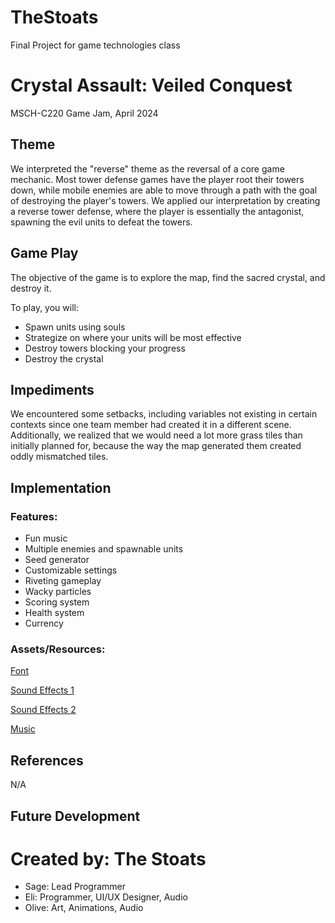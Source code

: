 # TheStoats
 Final Project for game technologies class

# Crystal Assault: Veiled Conquest
MSCH-C220 Game Jam, April 2024

## Theme
We interpreted the "reverse" theme as the reversal of a core game mechanic. Most tower defense games have the player root their towers down, while mobile enemies are able to move through a path with the goal of destroying the player's towers. We applied our interpretation by creating a reverse tower defense, where the player is essentially the antagonist, spawning the evil units to defeat the towers.

## Game Play
The objective of the game is to explore the map, find the sacred crystal, and destroy it.

To play, you will:
- Spawn units using souls
- Strategize on where your units will be most effective
- Destroy towers blocking your progress
- Destroy the crystal

## Impediments
We encountered some setbacks, including variables not existing in certain contexts since one team member had created it in a different scene. Additionally, we realized that we would need a lot more grass tiles than initially planned for, because the way the map generated them created oddly mismatched tiles.

## Implementation
### Features:
- Fun music
- Multiple enemies and spawnable units
- Seed generator
- Customizable settings
- Riveting gameplay
- Wacky particles
- Scoring system
- Health system
- Currency

### Assets/Resources:
[Font](https://assetstore.unity.com/packages/2d/fonts/free-pixel-font-thaleah-140059)

[Sound Effects 1](https://pixabay.com/)

[Sound Effects 2](https://quicksounds.com/)

[Music](https://youfulca.com/en/2022/08/10/8bit-battle03/)

## References
N/A

## Future Development

# Created by: The Stoats
- Sage: Lead Programmer
- Eli: Programmer, UI/UX Designer, Audio
- Olive: Art, Animations, Audio
